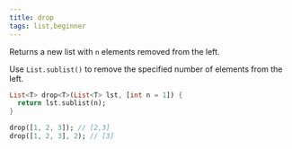 ```yaml
---
title: drop
tags: list,beginner
---
```


Returns a new list with `n` elements removed from the left.

Use `List.sublist()` to remove the specified number of elements from the left.

```dart
List<T> drop<T>(List<T> lst, [int n = 1]) {
  return lst.sublist(n);
}
```

```dart
drop([1, 2, 3]); // [2,3]
drop([1, 2, 3], 2); // [3]
```
